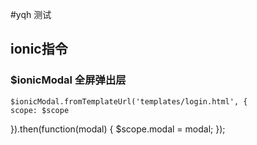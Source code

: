 #yqh 测试

## ionic指令
### $ionicModal  全屏弹出层
	$ionicModal.fromTemplateUrl('templates/login.html', {
    scope: $scope
  }).then(function(modal) {
    $scope.modal = modal;
  });